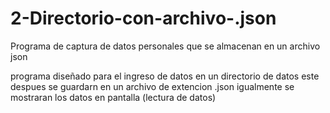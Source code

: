 # 2-Directorio-con-archivo-.json
Programa de captura de datos personales que se almacenan en un archivo json

programa diseñado para  el ingreso de datos en un directorio de datos
este despues se guardarn en un archivo de extencion .json
igualmente se mostraran los datos en pantalla (lectura de datos)
